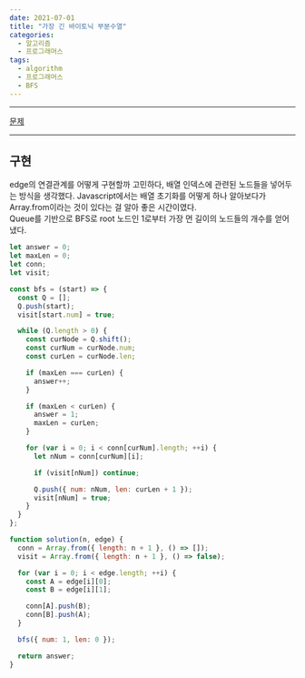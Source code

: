 ```yaml
---
date: 2021-07-01
title: "가장 긴 바이토닉 부분수열"
categories:
  - 알고리즘
  - 프로그래머스
tags:
  - algorithm
  - 프로그래머스
  - BFS
---
```


---

[문제](https://programmers.co.kr/learn/courses/30/lessons/49189?language=javascript)

---

## 구현

edge의 연결관계를 어떻게 구현할까 고민하다, 배열 인덱스에 관련된 노드들을 넣어두는 방식을 생각했다. Javascript에서는 배열 초기화를 어떻게 하나 알아보다가 Array.from이라는 것이 있다는 걸 알아 좋은 시간이였다.  
Queue를 기반으로 BFS로 root 노드인 1로부터 가장 먼 길이의 노드들의 개수를 얻어냈다.

```javascript
let answer = 0;
let maxLen = 0;
let conn;
let visit;

const bfs = (start) => {
  const Q = [];
  Q.push(start);
  visit[start.num] = true;

  while (Q.length > 0) {
    const curNode = Q.shift();
    const curNum = curNode.num;
    const curLen = curNode.len;

    if (maxLen === curLen) {
      answer++;
    }

    if (maxLen < curLen) {
      answer = 1;
      maxLen = curLen;
    }

    for (var i = 0; i < conn[curNum].length; ++i) {
      let nNum = conn[curNum][i];

      if (visit[nNum]) continue;

      Q.push({ num: nNum, len: curLen + 1 });
      visit[nNum] = true;
    }
  }
};

function solution(n, edge) {
  conn = Array.from({ length: n + 1 }, () => []);
  visit = Array.from({ length: n + 1 }, () => false);

  for (var i = 0; i < edge.length; ++i) {
    const A = edge[i][0];
    const B = edge[i][1];

    conn[A].push(B);
    conn[B].push(A);
  }

  bfs({ num: 1, len: 0 });

  return answer;
}
```
